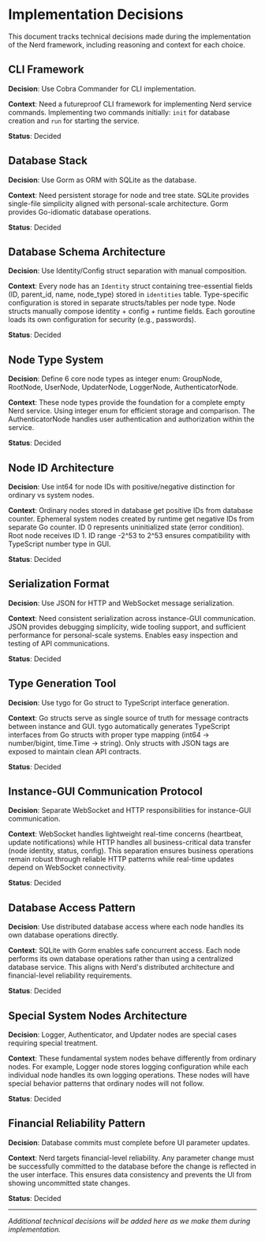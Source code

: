 # Implementation Decisions

This document tracks technical decisions made during the implementation of the
Nerd framework, including reasoning and context for each choice.

## CLI Framework

**Decision**: Use Cobra Commander for CLI implementation.

**Context**: Need a futureproof CLI framework for implementing Nerd service
commands. Implementing two commands initially: `init` for database creation and
`run` for starting the service.

**Status**: Decided

## Database Stack

**Decision**: Use Gorm as ORM with SQLite as the database.

**Context**: Need persistent storage for node and tree state. SQLite provides
single-file simplicity aligned with personal-scale architecture. Gorm provides
Go-idiomatic database operations.

**Status**: Decided

## Database Schema Architecture

**Decision**: Use Identity/Config struct separation with manual composition.

**Context**: Every node has an `Identity` struct containing tree-essential
fields (ID, parent_id, name, node_type) stored in `identities` table.
Type-specific configuration is stored in separate structs/tables per node type.
Node structs manually compose identity + config + runtime fields. Each goroutine
loads its own configuration for security (e.g., passwords).

**Status**: Decided

## Node Type System

**Decision**: Define 6 core node types as integer enum: GroupNode, RootNode,
UserNode, UpdaterNode, LoggerNode, AuthenticatorNode.

**Context**: These node types provide the foundation for a complete empty Nerd
service. Using integer enum for efficient storage and comparison. The
AuthenticatorNode handles user authentication and authorization within the
service.

**Status**: Decided

## Node ID Architecture

**Decision**: Use int64 for node IDs with positive/negative distinction for
ordinary vs system nodes.

**Context**: Ordinary nodes stored in database get positive IDs from database
counter. Ephemeral system nodes created by runtime get negative IDs from
separate Go counter. ID 0 represents uninitialized state (error condition). Root
node receives ID 1. ID range -2^53 to 2^53 ensures compatibility with TypeScript
number type in GUI.

**Status**: Decided

## Serialization Format

**Decision**: Use JSON for HTTP and WebSocket message serialization.

**Context**: Need consistent serialization across instance-GUI communication.
JSON provides debugging simplicity, wide tooling support, and sufficient
performance for personal-scale systems. Enables easy inspection and testing of
API communications.

**Status**: Decided

## Type Generation Tool

**Decision**: Use tygo for Go struct to TypeScript interface generation.

**Context**: Go structs serve as single source of truth for message contracts
between instance and GUI. tygo automatically generates TypeScript interfaces
from Go structs with proper type mapping (int64 → number/bigint, time.Time →
string). Only structs with JSON tags are exposed to maintain clean API
contracts.

**Status**: Decided

## Instance-GUI Communication Protocol

**Decision**: Separate WebSocket and HTTP responsibilities for instance-GUI
communication.

**Context**: WebSocket handles lightweight real-time concerns (heartbeat, update
notifications) while HTTP handles all business-critical data transfer (node
identity, status, config). This separation ensures business operations remain
robust through reliable HTTP patterns while real-time updates depend on
WebSocket connectivity.

**Status**: Decided

## Database Access Pattern

**Decision**: Use distributed database access where each node handles its own
database operations directly.

**Context**: SQLite with Gorm enables safe concurrent access. Each node performs
its own database operations rather than using a centralized database service.
This aligns with Nerd's distributed architecture and financial-level reliability
requirements.

**Status**: Decided

## Special System Nodes Architecture

**Decision**: Logger, Authenticator, and Updater nodes are special cases
requiring special treatment.

**Context**: These fundamental system nodes behave differently from ordinary
nodes. For example, Logger node stores logging configuration while each
individual node handles its own logging operations. These nodes will have
special behavior patterns that ordinary nodes will not follow.

**Status**: Decided

## Financial Reliability Pattern

**Decision**: Database commits must complete before UI parameter updates.

**Context**: Nerd targets financial-level reliability. Any parameter change must
be successfully committed to the database before the change is reflected in the
user interface. This ensures data consistency and prevents the UI from showing
uncommitted state changes.

**Status**: Decided

---

_Additional technical decisions will be added here as we make them during
implementation._
